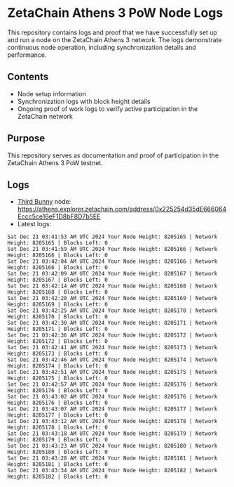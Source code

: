 # ZetaChain Athens 3 PoW Node Logs
This repository contains logs and proof that we have successfully set up and run a node on the ZetaChain Athens 3 network. The logs demonstrate continuous node operation, including synchronization details and performance.

## Contents
- Node setup information
- Synchronization logs with block height details
- Ongoing proof of work logs to verify active participation in the ZetaChain network

## Purpose
This repository serves as documentation and proof of participation in the ZetaChain Athens 3 PoW testnet.

## Logs

- [Third Bunny](https://thirdbunny.xyz/) node: https://athens.explorer.zetachain.com/address/0x225254d35dE666064Eccc5ce16eF1D8bF8D7b5EE
- Latest logs:
```
Sat Dec 21 03:41:53 AM UTC 2024 Your Node Height: 8205165 | Network Height: 8205165 | Blocks Left: 0
Sat Dec 21 03:41:59 AM UTC 2024 Your Node Height: 8205166 | Network Height: 8205166 | Blocks Left: 0
Sat Dec 21 03:42:04 AM UTC 2024 Your Node Height: 8205166 | Network Height: 8205166 | Blocks Left: 0
Sat Dec 21 03:42:09 AM UTC 2024 Your Node Height: 8205167 | Network Height: 8205167 | Blocks Left: 0
Sat Dec 21 03:42:14 AM UTC 2024 Your Node Height: 8205168 | Network Height: 8205168 | Blocks Left: 0
Sat Dec 21 03:42:20 AM UTC 2024 Your Node Height: 8205169 | Network Height: 8205169 | Blocks Left: 0
Sat Dec 21 03:42:25 AM UTC 2024 Your Node Height: 8205170 | Network Height: 8205170 | Blocks Left: 0
Sat Dec 21 03:42:30 AM UTC 2024 Your Node Height: 8205171 | Network Height: 8205171 | Blocks Left: 0
Sat Dec 21 03:42:36 AM UTC 2024 Your Node Height: 8205172 | Network Height: 8205172 | Blocks Left: 0
Sat Dec 21 03:42:41 AM UTC 2024 Your Node Height: 8205173 | Network Height: 8205173 | Blocks Left: 0
Sat Dec 21 03:42:46 AM UTC 2024 Your Node Height: 8205174 | Network Height: 8205174 | Blocks Left: 0
Sat Dec 21 03:42:51 AM UTC 2024 Your Node Height: 8205175 | Network Height: 8205175 | Blocks Left: 0
Sat Dec 21 03:42:57 AM UTC 2024 Your Node Height: 8205176 | Network Height: 8205176 | Blocks Left: 0
Sat Dec 21 03:43:02 AM UTC 2024 Your Node Height: 8205176 | Network Height: 8205176 | Blocks Left: 0
Sat Dec 21 03:43:07 AM UTC 2024 Your Node Height: 8205177 | Network Height: 8205177 | Blocks Left: 0
Sat Dec 21 03:43:12 AM UTC 2024 Your Node Height: 8205178 | Network Height: 8205178 | Blocks Left: 0
Sat Dec 21 03:43:18 AM UTC 2024 Your Node Height: 8205179 | Network Height: 8205179 | Blocks Left: 0
Sat Dec 21 03:43:23 AM UTC 2024 Your Node Height: 8205180 | Network Height: 8205180 | Blocks Left: 0
Sat Dec 21 03:43:28 AM UTC 2024 Your Node Height: 8205181 | Network Height: 8205181 | Blocks Left: 0
Sat Dec 21 03:43:34 AM UTC 2024 Your Node Height: 8205182 | Network Height: 8205182 | Blocks Left: 0
```

